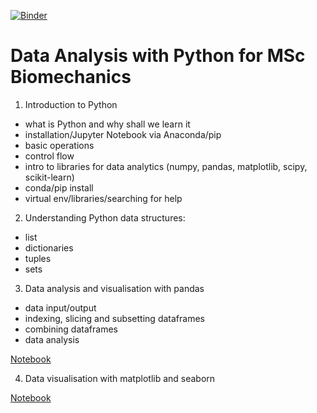 [![Binder](https://mybinder.org/badge_logo.svg)](https://mybinder.org/v2/gh/lyashevska/python-for-biomechanics/HEAD)

# Data Analysis with Python for MSc Biomechanics

1. Introduction to Python 

- what is Python and why shall we learn it 
- installation/Jupyter Notebook via Anaconda/pip
- basic operations 
- control flow
- intro to libraries for data analytics (numpy, pandas, matplotlib, scipy, scikit-learn)
- conda/pip install
- virtual env/libraries/searching for help

2. Understanding Python data structures:

- list
- dictionaries
- tuples
- sets

3. Data analysis and visualisation with pandas

- data input/output
- indexing, slicing and subsetting dataframes
- combining dataframes
- data analysis

[Notebook](https://nbviewer.org/github/lyashevska/python-for-biomechanics/blob/master/part2/1.%20Introduction%20to%20Pandas.ipynb)

4. Data visualisation with matplotlib and seaborn

[Notebook](https://nbviewer.org/github/lyashevska/python-for-biomechanics/blob/master/part2/2.%20Introduction%20to%20Matplotlib.ipynb)

